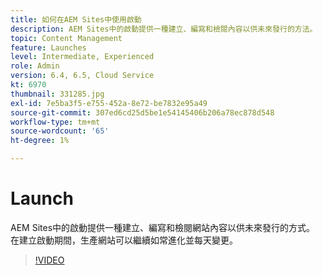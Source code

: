 ```yaml
---
title: 如何在AEM Sites中使用啟動
description: AEM Sites中的啟動提供一種建立、編寫和檢閱內容以供未來發行的方法。
topic: Content Management
feature: Launches
level: Intermediate, Experienced
role: Admin
version: 6.4, 6.5, Cloud Service
kt: 6970
thumbnail: 331285.jpg
exl-id: 7e5ba3f5-e755-452a-8e72-be7832e95a49
source-git-commit: 307ed6cd25d5be1e54145406b206a78ec878d548
workflow-type: tm+mt
source-wordcount: '65'
ht-degree: 1%

---
```


# Launch

AEM Sites中的啟動提供一種建立、編寫和檢閱網站內容以供未來發行的方式。 在建立啟動期間，生產網站可以繼續如常進化並每天變更。

>[!VIDEO](https://video.tv.adobe.com/v/331285?quality=12&learn=on)
